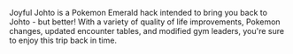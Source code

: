 Joyful Johto is a Pokemon Emerald hack intended to bring you back to Johto - but better! With a variety of quality of life improvements, Pokemon changes, updated encounter tables, and modified gym leaders, you're sure to enjoy this trip back in time.